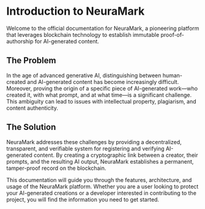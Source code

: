 # Introduction to NeuraMark

Welcome to the official documentation for NeuraMark, a pioneering platform that leverages blockchain technology to establish immutable proof-of-authorship for AI-generated content.

## The Problem

In the age of advanced generative AI, distinguishing between human-created and AI-generated content has become increasingly difficult. Moreover, proving the origin of a specific piece of AI-generated work—who created it, with what prompt, and at what time—is a significant challenge. This ambiguity can lead to issues with intellectual property, plagiarism, and content authenticity.

## The Solution

NeuraMark addresses these challenges by providing a decentralized, transparent, and verifiable system for registering and verifying AI-generated content. By creating a cryptographic link between a creator, their prompts, and the resulting AI output, NeuraMark establishes a permanent, tamper-proof record on the blockchain.

This documentation will guide you through the features, architecture, and usage of the NeuraMark platform. Whether you are a user looking to protect your AI-generated creations or a developer interested in contributing to the project, you will find the information you need to get started.